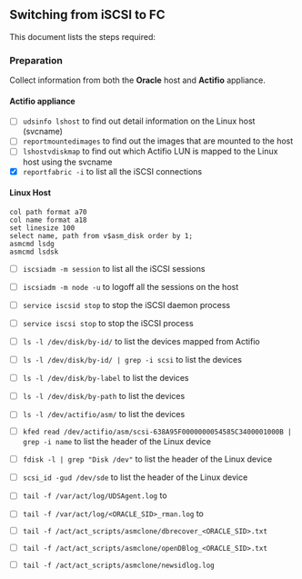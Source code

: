 ## Switching from iSCSI to FC ##

This document lists the steps required:

### Preparation 
Collect information from both the **Oracle** host and **Actifio** appliance.

#### Actifio appliance
- [ ] `udsinfo lshost` to find out detail information on the Linux host (svcname)
- [ ] `reportmountedimages` to find out the images that are mounted to the host
- [ ] `lshostvdiskmap` to find out which Actifio LUN is mapped to the Linux host using the svcname
- [x] `reportfabric -i` to list all the iSCSI connections 

#### Linux Host
```
col path format a70
col name format a18
set linesize 100
select name, path from v$asm_disk order by 1;
asmcmd lsdg
asmcmd lsdsk
```
- [ ] `iscsiadm -m session` to list all the iSCSI sessions
- [ ] `iscsiadm -m node -u` to logoff all the sessions on the host
- [ ] `service iscsid stop` to stop the iSCSI daemon process
- [ ] `service iscsi stop` to stop the iSCSI process
- [ ] `ls -l /dev/disk/by-id/` to list the devices mapped from Actifio
- [ ] `ls -l /dev/disk/by-id/ | grep -i scsi` to list the devices 
- [ ] `ls -l /dev/disk/by-label` to list the devices 
- [ ] `ls -l /dev/disk/by-path` to list the devices 
- [ ] `ls -l /dev/actifio/asm/` to list the devices
- [ ] `kfed read /dev/actifio/asm/scsi-638A95F0000000054585C3400001000B | grep -i name` to list the header of the Linux device
- [ ] `fdisk -l | grep "Disk /dev"` to list the header of the Linux device
- [ ] `scsi_id -gud /dev/sde` to list the header of the Linux device
- [ ] `tail -f /var/act/log/UDSAgent.log` to 
- [ ] `tail -f /var/act/log/<ORACLE_SID>_rman.log` to 
- [ ] `tail -f /act/act_scripts/asmclone/dbrecover_<ORACLE_SID>.txt`
- [ ] `tail -f /act/act_scripts/asmclone/openDBlog_<ORACLE_SID>.txt`
- [ ] `tail -f /act/act_scripts/asmclone/newsidlog.log`

